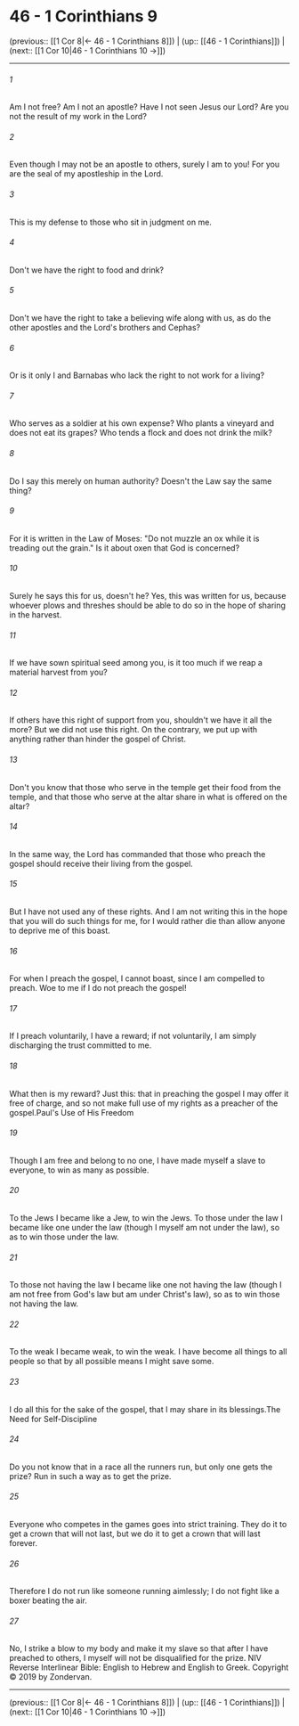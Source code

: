 # 46 - 1 Corinthians 9

(previous:: [[1 Cor 8|← 46 - 1 Corinthians 8]]) | (up:: [[46 - 1 Corinthians]]) | (next:: [[1 Cor 10|46 - 1 Corinthians 10 →]])

***


###### 1 
Am I not free? Am I not an apostle? Have I not seen Jesus our Lord? Are you not the result of my work in the Lord? 

###### 2 
Even though I may not be an apostle to others, surely I am to you! For you are the seal of my apostleship in the Lord. 

###### 3 
This is my defense to those who sit in judgment on me. 

###### 4 
Don't we have the right to food and drink? 

###### 5 
Don't we have the right to take a believing wife along with us, as do the other apostles and the Lord's brothers and Cephas? 

###### 6 
Or is it only I and Barnabas who lack the right to not work for a living? 

###### 7 
Who serves as a soldier at his own expense? Who plants a vineyard and does not eat its grapes? Who tends a flock and does not drink the milk? 

###### 8 
Do I say this merely on human authority? Doesn't the Law say the same thing? 

###### 9 
For it is written in the Law of Moses: "Do not muzzle an ox while it is treading out the grain." Is it about oxen that God is concerned? 

###### 10 
Surely he says this for us, doesn't he? Yes, this was written for us, because whoever plows and threshes should be able to do so in the hope of sharing in the harvest. 

###### 11 
If we have sown spiritual seed among you, is it too much if we reap a material harvest from you? 

###### 12 
If others have this right of support from you, shouldn't we have it all the more? But we did not use this right. On the contrary, we put up with anything rather than hinder the gospel of Christ. 

###### 13 
Don't you know that those who serve in the temple get their food from the temple, and that those who serve at the altar share in what is offered on the altar? 

###### 14 
In the same way, the Lord has commanded that those who preach the gospel should receive their living from the gospel. 

###### 15 
But I have not used any of these rights. And I am not writing this in the hope that you will do such things for me, for I would rather die than allow anyone to deprive me of this boast. 

###### 16 
For when I preach the gospel, I cannot boast, since I am compelled to preach. Woe to me if I do not preach the gospel! 

###### 17 
If I preach voluntarily, I have a reward; if not voluntarily, I am simply discharging the trust committed to me. 

###### 18 
What then is my reward? Just this: that in preaching the gospel I may offer it free of charge, and so not make full use of my rights as a preacher of the gospel.Paul's Use of His Freedom 

###### 19 
Though I am free and belong to no one, I have made myself a slave to everyone, to win as many as possible. 

###### 20 
To the Jews I became like a Jew, to win the Jews. To those under the law I became like one under the law (though I myself am not under the law), so as to win those under the law. 

###### 21 
To those not having the law I became like one not having the law (though I am not free from God's law but am under Christ's law), so as to win those not having the law. 

###### 22 
To the weak I became weak, to win the weak. I have become all things to all people so that by all possible means I might save some. 

###### 23 
I do all this for the sake of the gospel, that I may share in its blessings.The Need for Self-Discipline 

###### 24 
Do you not know that in a race all the runners run, but only one gets the prize? Run in such a way as to get the prize. 

###### 25 
Everyone who competes in the games goes into strict training. They do it to get a crown that will not last, but we do it to get a crown that will last forever. 

###### 26 
Therefore I do not run like someone running aimlessly; I do not fight like a boxer beating the air. 

###### 27 
No, I strike a blow to my body and make it my slave so that after I have preached to others, I myself will not be disqualified for the prize. NIV Reverse Interlinear Bible: English to Hebrew and English to Greek. Copyright © 2019 by Zondervan.

***

(previous:: [[1 Cor 8|← 46 - 1 Corinthians 8]]) | (up:: [[46 - 1 Corinthians]]) | (next:: [[1 Cor 10|46 - 1 Corinthians 10 →]])

